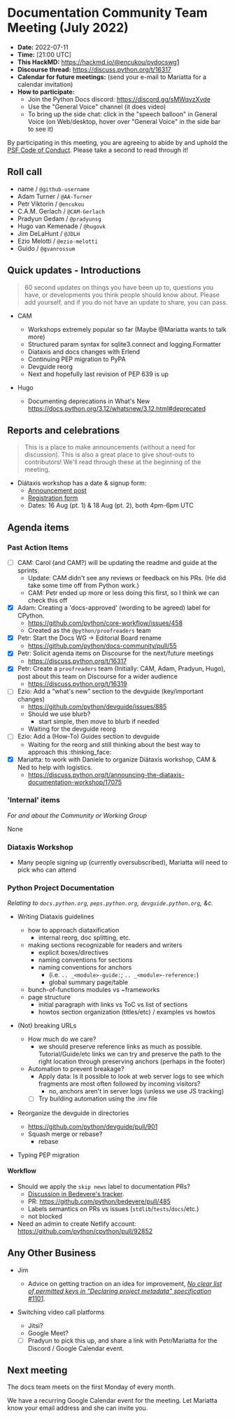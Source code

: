 # Documentation Community Team Meeting (July 2022)

- **Date:** 2022-07-11
- **Time:** [21:00 UTC]<!--(https://arewemeetingyet.com/UTC/2022-07-11/21:00/Docs%20Meeting)-->
- **This HackMD:** https://hackmd.io/@encukou/pydocswg1
- **Discourse thread:** https://discuss.python.org/t/16317
- **Calendar for future meetings:** (send your e-mail to Mariatta for a calendar invitation)
- **How to participate:**
  - Join the Python Docs discord: https://discord.gg/sMWqvzXvde
  - Use the "General Voice" channel (it does video)
  - To bring up the side chat: click in the "speech balloon" in General Voice (on Web/desktop, hover over "General Voice" in the side bar to see it)

By participating in this meeting, you are agreeing to abide by and uphold the [PSF Code of Conduct](https://www.python.org/psf/codeofconduct/).
Please take a second to read through it!

## Roll call

- name / `@github-username`
- Adam Turner / `@AA-Turner`
- Petr Viktorin / `@encukou`
- C.A.M. Gerlach / `@CAM-Gerlach`
- Pradyun Gedam / `@pradyunsg`
- Hugo van Kemenade / `@hugovk`
- Jim DeLaHunt / `@JDLH`
- Ezio Melotti / `@ezio-melotti`
- Guido / `@gvanrossum`

## Quick updates - Introductions

> 60 second updates on things you have been up to, questions you have, or developments you think people should know about. Please add yourself, and if you do not have an update to share, you can pass.

* CAM
    - Workshops extremely popular so far (Maybe @Mariatta wants to talk more)
    - Structured param syntax for sqlite3.connect and logging.Formatter
    - Diataxis and docs changes with Erlend
    - Continuing PEP migration to PyPA
    - Devguide reorg
    - Next and hopefully last revision of PEP 639 is up

* Hugo

  - Documenting deprecations in What's New
    https://docs.python.org/3.12/whatsnew/3.12.html#deprecated


## Reports and celebrations

> This is a place to make announcements (without a need for discussion). This is also a great place to give shout-outs to contributors! We'll read through these at the beginning of the meeting.

* Diátaxis workshop has a date & signup form:
  - [Announcement post](https://discuss.python.org/t/17075)
  - [Registration form](https://forms.gle/xQSZJ2Yf4Jjd27wf6)
  - Dates: 16 Aug (pt. 1) & 18 Aug (pt. 2), both 4pm-6pm UTC

## Agenda items

### Past Action Items

- [ ] CAM: Carol (and CAM?) will be updating the readme and guide at the sprints.
  - Update: CAM didn't see any reviews or feedback on his PRs. (He did take some time off from Python work.)
  - CAM: Petr ended up more or less doing this first, so I think we can check this off
- [x] Adam: Creating a 'docs-approved' (wording to be agreed) label for CPython.
  - https://github.com/python/core-workflow/issues/458
  - Created as the `@python/proofreaders` team
- [x] Petr: Start the Docs WG → Editorial Board rename
  - https://github.com/python/docs-community/pull/55
- [x] Petr: Solicit agenda items on Discourse for the next/future meetings
  - https://discuss.python.org/t/16317
- [x] Petr: Create a `proofreaders` team (Initially: CAM, Adam, Pradyun, Hugo), post about this team on Discourse for a wider audience
  - https://discuss.python.org/t/16319
- [ ] Ezio: Add a “what's new” section to the devguide (key/important changes)
  - https://github.com/python/devguide/issues/885
  - Should we use blurb?
    - start simple, then move to blurb if needed
  - Waiting for the devguide reorg
- [ ] Ezio: Add a (How-To) Guides section to devguide
  - Waiting for the reorg and still thinking about the best way to approach this :thinking_face:
- [x] Mariatta: to work with Daniele to organize Diátaxis workshop, CAM & Ned to help with logistics.
  - https://discuss.python.org/t/announcing-the-diataxis-documentation-workshop/17075


### 'Internal' items

*For and about the Community or Working Group*

None

### Diataxis Workshop
* Many people signing up (currently oversubscribed), Mariatta will need to pick who can attend

### Python Project Documentation

*Relating to `docs.python.org`, `peps.python.org`, `devguide.python.org`, &c.*

* Writing Diataxis guidelines
  * how to approach diataxification
    * internal reorg, doc splitting, etc.
  * making sections recognizable for readers and writers
    * explicit boxes/directives
    * naming conventions for sections
    * naming conventions for anchors
      * (i.e. ``.. _<module>-guide:``; ``.. _<module>-reference:``)
      * global summary page/table
  * bunch-of-functions modules vs ~frameworks
  * page structure
    * initial paragraph with links vs ToC vs list of sections
    * howtos section organization (titles/etc) / examples vs howtos

* (Not) breaking URLs
  * How much do we care?
    - we should preserve reference links as much as possible. Tutorial/Guide/etc links we can try and preserve the path to the right location through preserving anchors (perhaps in the footer)
  * Automation to prevent breakage?
    * Apply data: Is it possible to look at web server logs to see which fragments are most often followed by incoming visitors?
      * no, anchors aren't in server logs (unless we use JS tracking)
    * [ ] Try building automation using the .inv file

* Reorganize the devguide in directories
  * https://github.com/python/devguide/pull/901
  * Squash merge or rebase?
    * rebase

* Typing PEP migration

#### Workflow

* Should we apply the `skip news` label to documentation PRs?
  * [Discussion in Bedevere's tracker](https://github.com/python/bedevere/issues/457).
  * PR: https://github.com/python/bedevere/pull/485
  * Labels semantics on PRs vs issues (`stdlib`/`tests`/`docs`/etc.)
  * not blocked
* Need an admin to create Netlify account: https://github.com/python/cpython/pull/92852


## Any Other Business

 * Jim
     * Advice on getting traction on an idea for improvement, [_No clear list of permitted keys in "Declaring project metadata" specification_ #1101](https://github.com/pypa/packaging.python.org/issues/1101).

 * Switching video call platforms
   * Jitsi?
   * Google Meet?
   * [ ] Pradyun to pick this up, and share a link with Petr/Mariatta for the Discord / Google Calendar event.

## Next meeting

The docs team meets on the first Monday of every month.

We have a recurring Google Calendar event for the meeting.
Let Mariatta know your email address and she can invite you.

